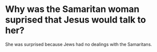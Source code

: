 # Why was the Samaritan woman suprised that Jesus would talk to her?

She was surprised because Jews had no dealings with the Samaritans.
